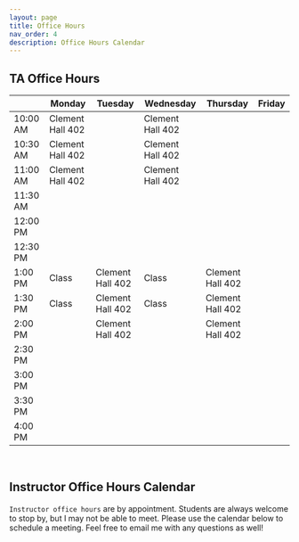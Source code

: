 ```yaml
---
layout: page
title: Office Hours
nav_order: 4
description: Office Hours Calendar
---
```



## TA Office Hours

|          | Monday           | Tuesday          | Wednesday        | Thursday         | Friday |
| -------- | ---------------- | ---------------- | ---------------- | ---------------- | ------ |
| 10:00 AM | Clement Hall 402 |                  | Clement Hall 402 |                  |        |
| 10:30 AM | Clement Hall 402 |                  | Clement Hall 402 |                  |        |
| 11:00 AM | Clement Hall 402 |                  | Clement Hall 402 |                  |        |
| 11:30 AM |                  |                  |                  |                  |        |
| 12:00 PM |                  |                  |                  |                  |        |
| 12:30 PM |                  |                  |                  |                  |        |
| 1:00 PM  | Class            | Clement Hall 402 | Class            | Clement Hall 402 |        |
| 1:30 PM  | Class            | Clement Hall 402 | Class            | Clement Hall 402 |        |
| 2:00 PM  |                  | Clement Hall 402 |                  | Clement Hall 402 |        |
| 2:30 PM  |                  |                  |                  |                  |        |
| 3:00 PM  |                  |                  |                  |                  |        |
| 3:30 PM  |                  |                  |                  |                  |        |
| 4:00 PM  |                  |                  |                  |                  |        |

<br>

## Instructor Office Hours Calendar

`Instructor office hours` are by appointment. Students are always welcome to stop by, but I may not be able to meet. Please use the calendar below to schedule a meeting. Feel free to email me with any questions as well!

<!-- Calendly inline widget begin -->
<div class="calendly-inline-widget" data-url="https://calendly.com/jtroberts/office-hours" style="min-width:320px;height:1400px;"></div>
<script type="text/javascript" src="https://assets.calendly.com/assets/external/widget.js" async></script>
<!-- Calendly inline widget end -->

